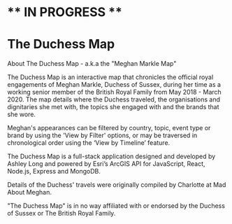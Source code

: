 # ** IN PROGRESS ** #

# The Duchess Map
About The Duchess Map - a.k.a the "Meghan Markle Map"

The Duchess Map is an interactive map that chronicles the official royal engagements of Meghan Markle, Duchess of Sussex, during her time as a working senior member of the British Royal Family from May 2018 - March 2020. The map details where the Duchess traveled, the organisations and dignitaries she met with, the topics she engaged with and the brands that she wore.

Meghan's appearances can be filtered by country, topic, event type or brand by using the 'View by Filter' options, or may be traversed in chronological order using the ‘View by Timeline’ feature.

The Duchess Map is a full-stack application designed and developed by Ashley Long and powered by Esri’s ArcGIS API for JavaScript, React, Node.js, Express and MongoDB.

Details of the Duchess' travels were originally compiled by Charlotte at Mad About Meghan.

"The Duchess Map" is in no way affiliated with or endorsed by the Duchess of Sussex or The British Royal Family.
